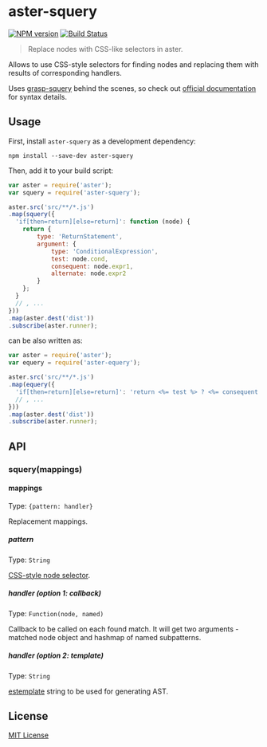 # aster-squery
[![NPM version][npm-image]][npm-url]
[![Build Status][travis-image]][travis-url]

> Replace nodes with CSS-like selectors in aster.

Allows to use CSS-style selectors for finding nodes and replacing them with results of corresponding handlers.

Uses [grasp-squery](https://npmjs.org/package/grasp-squery) behind the scenes, so check out [official documentation](http://graspjs.com/docs/squery/) for syntax details.

## Usage

First, install `aster-squery` as a development dependency:

```shell
npm install --save-dev aster-squery
```

Then, add it to your build script:

```javascript
var aster = require('aster');
var squery = require('aster-squery');

aster.src('src/**/*.js')
.map(squery({
  'if[then=return][else=return]': function (node) {
    return {
        type: 'ReturnStatement',
        argument: {
            type: 'ConditionalExpression',
            test: node.cond,
            consequent: node.expr1,
            alternate: node.expr2
        }
    };
  }
  // , ...
}))
.map(aster.dest('dist'))
.subscribe(aster.runner);
```

can be also written as:

```javascript
var aster = require('aster');
var equery = require('aster-equery');

aster.src('src/**/*.js')
.map(equery({
  'if[then=return][else=return]': 'return <%= test %> ? <%= consequent.argument %> : <%= alternate.argument %>'
  // , ...
}))
.map(aster.dest('dist'))
.subscribe(aster.runner);
```

## API

### squery(mappings)

#### mappings
Type: `{pattern: handler}`

Replacement mappings.

##### pattern
Type: `String`

[CSS-style node selector](http://graspjs.com/docs/squery/).

##### handler (option 1: callback)
Type: `Function(node, named)`

Callback to be called on each found match. It will get two arguments - matched node object and hashmap of named subpatterns.

##### handler (option 2: template)
Type: `String`

[estemplate](https://github.com/RReverser/estemplate) string to be used for generating AST.

## License

[MIT License](http://en.wikipedia.org/wiki/MIT_License)

[npm-url]: https://npmjs.org/package/aster-squery
[npm-image]: https://badge.fury.io/js/aster-squery.png

[travis-url]: http://travis-ci.org/asterjs/aster-squery
[travis-image]: https://secure.travis-ci.org/asterjs/aster-squery.png?branch=master
